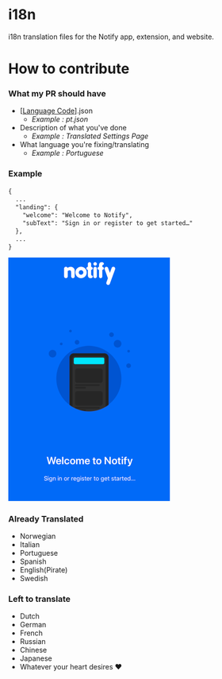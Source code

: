 # i18n
i18n translation files for the Notify app, extension, and website.


# How to contribute

### What my PR should have
 - [[Language Code](http://www.lingoes.net/en/translator/langcode.htm)].json
    - *Example : pt.json*
 - Description of what you've done
    - *Example : Translated Settings Page*
 - What language you're fixing/translating
     - *Example : Portuguese*

### Example
```
{
  ...
  "landing": {
    "welcome": "Welcome to Notify",
    "subText": "Sign in or register to get started…"
  },
  ...
}
```
![Image](./image/example.png)

### Already Translated
- Norwegian
- Italian
- Portuguese
- Spanish
- English(Pirate)
- Swedish

### Left to translate
- Dutch
- German
- French
- Russian
- Chinese
- Japanese
- Whatever your heart desires ❤


